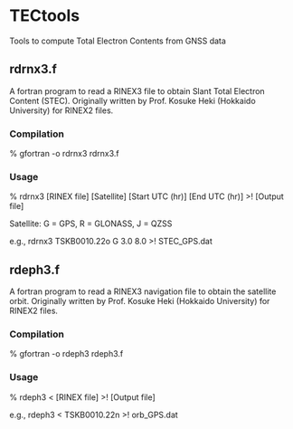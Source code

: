 # TECtools
Tools to compute Total Electron Contents from GNSS data

## rdrnx3.f 

A fortran program to read a RINEX3 file to obtain Slant Total Electron Content (STEC). Originally written by Prof. Kosuke Heki (Hokkaido University) for RINEX2 files. 

### Compilation 

% gfortran -o rdrnx3 rdrnx3.f

### Usage 

% rdrnx3 [RINEX file] [Satellite] [Start UTC (hr)] [End UTC (hr)] >! [Output file] 

  Satellite: G = GPS, R = GLONASS, J = QZSS

  e.g., rdrnx3 TSKB0010.22o G 3.0 8.0 >! STEC_GPS.dat
  
## rdeph3.f 

A fortran program to read a RINEX3 navigation file to obtain the satellite orbit. Originally written by Prof. Kosuke Heki (Hokkaido University) for RINEX2 files. 

### Compilation 

% gfortran -o rdeph3 rdeph3.f 

### Usage 

% rdeph3 < [RINEX file] >! [Output file]

  e.g., rdeph3 < TSKB0010.22n >! orb_GPS.dat
  

